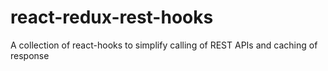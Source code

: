 # react-redux-rest-hooks
A collection of react-hooks to simplify calling of REST APIs and caching of response
